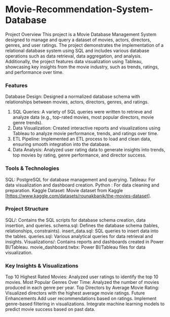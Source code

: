# Movie-Recommendation-System-Database
Project Overview
This project is a Movie Database Management System designed to manage and query a dataset of movies, actors, directors, genres, and user ratings. The project demonstrates the implementation of a relational database system using SQL and includes various database operations such as data retrieval, data aggregation, and analysis. Additionally, the project features data visualization using Tableau, showcasing key insights from the movie industry, such as trends, ratings, and performance over time.

### Features
Database Design: Designed a normalized database schema with relationships between movies, actors, directors, genres, and ratings.
1. SQL Queries: A variety of SQL queries were written to retrieve and analyze data (e.g., top-rated movies, most popular directors, movie genre trends).
2. Data Visualization: Created interactive reports and visualizations using Tableau to analyze movie performance, trends, and ratings over time.
3. ETL Pipeline: Implemented an ETL process to load and clean data, ensuring smooth integration into the database.
4. Data Analysis: Analyzed user rating data to generate insights into trends, top movies by rating, genre performance, and director success.

### Tools & Technologies
SQL: PostgreSQL for database management and querying.
Tableau: For data visualization and dashboard creation.
Python : For data cleaning and preparation.
Kaggle Dataset: Movie dataset from Kaggle [https://www.kaggle.com/datasets/rounakbanik/the-movies-dataset].

### Project Structure
SQL/: Contains the SQL scripts for database schema creation, data insertion, and queries.
schema.sql: Defines the database schema (tables, relationships, constraints).
insert_data.sql: SQL queries to insert data into the tables.
queries.sql: Various analytical queries for data retrieval and insights.
Visualizations/: Contains reports and dashboards created in Power BI/Tableau.
movie_dashboard.twbx: Power BI/Tableau files for data visualization.

### Key Insights & Visualizations
Top 10 Highest Rated Movies: Analyzed user ratings to identify the top 10 movies.
Most Popular Genres Over Time: Analyzed the number of movies produced in each genre per year.
Top Directors by Average Movie Rating: Visualized directors with the highest average movie ratings.
Future Enhancements
Add user recommendations based on ratings.
Implement genre-based filtering in visualizations.
Integrate machine learning models to predict movie success based on past data.
